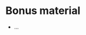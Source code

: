 # Bonus material

[comment]: <> (Provide a short description of the bonus material in the list below)

* ...
